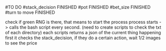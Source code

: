 #TO DO
#stack_decision FINISHED
#pot FINISHED
#bet_size FINISHED
#turn to move FINISHED

check if green RNG is there, that means to start the process
process starts -> calls the bash script every second. (need to create scripts to check the txt of each directory)
each scripts returns a json of the current thing happening
first it checks the stack_decision, if they do a certain action, wait 1/2 images to see the price
